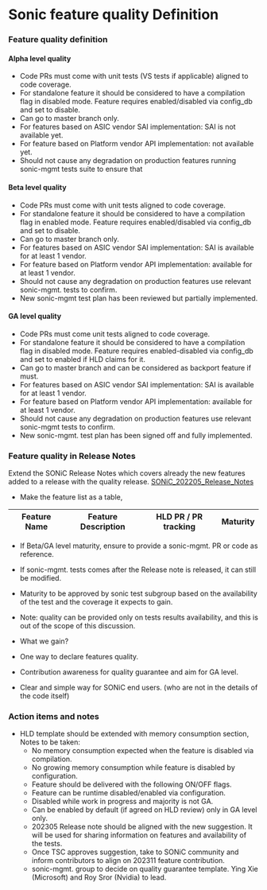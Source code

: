 # Sonic feature quality Definition


### Feature quality definition

#### Alpha level quality

-	Code PRs must come with unit tests (VS tests if applicable) aligned to code coverage.  <br>
-	For standalone feature it should be considered to have a compilation flag in disabled mode. Feature requires enabled/disabled via config_db and set to disable. <br>
-	Can go to master branch only.  <br> 
-	For features based on ASIC vendor SAI implementation: SAI is not available yet. <br> 
-	For feature based on Platform vendor API implementation: not available yet. <br> 
-	Should not cause any degradation on production features running sonic-mgmt tests suite to ensure that <br> 
	
#### Beta level quality

-	Code PRs must come with unit tests aligned to code coverage.   <br>
-	For standalone feature it should be considered to have a compilation flag in enabled mode. Feature requires enabled/disabled via config_db and set to disable.   <br>
-	Can go to master branch only.  <br>
-	For features based on ASIC vendor SAI implementation: SAI is available for at least 1 vendor.  <br>
-	For feature based on Platform vendor API implementation: available for at least 1 vendor.   <br>
-	Should not cause any degradation on production features use relevant sonic-mgmt. tests to confirm.  <br>
-	New sonic-mgmt test plan has been reviewed but partially implemented.  <br>

#### GA level quality 

-	Code PRs must come unit tests aligned to code coverage.   <br>
-	For standalone feature it should be considered to have a compilation flag in disabled mode. Feature requires enabled-disabled via config_db and set to enabled if HLD claims for it.   <br>
-	Can go to master branch and can be considered as backport feature if must.  <br>
-	For features based on ASIC vendor SAI implementation: SAI is available for at least 1 vendor.  <br>
-	For feature based on Platform vendor API implementation: available for at least 1 vendor.   <br>
-	Should not cause any degradation on production features use relevant sonic-mgmt tests to confirm.  <br>
-	New sonic-mgmt. test plan has been signed off and fully implemented.  <br>
	

### Feature quality in Release Notes

Extend the SONiC Release Notes which covers already the new features added to a release with the quality release. [SONiC_202205_Release_Notes](https://github.com/sonic-net/SONiC/blob/master/doc/SONiC_202205_Release_Notes.md#feature-list)

- Make the feature list as a table,

 | Feature Name | Feature Description | HLD PR / PR tracking | Maturity |
 |----------|----------|----------|----------|

-	If Beta/GA level maturity, ensure to provide a sonic-mgmt. PR or code as reference. 
-	If sonic-mgmt. tests comes after the Release note is released, it can still be modified.
-	Maturity to be approved by sonic test subgroup based on the availability of the test and the coverage it expects to gain.
-	Note: quality can be provided only on tests results availability, and this is out of the scope of this discussion. 

- What we gain?

-	One way to declare features quality.
-	Contribution awareness for quality guarantee and aim for GA level.
-	Clear and simple way for SONiC end users. (who are not in the details of the code itself)
	

### Action items and notes

-	HLD template should be extended with memory consumption section,
	Notes to be taken:
	-	No memory consumption expected when the feature is disabled via compilation. 
	-	No growing memory consumption while feature is disabled by configuration.
	-	Feature should be delivered with the following ON/OFF flags.
	-	Feature can be runtime disabled/enabled via configuration. 
	-	Disabled while work in progress and majority is not GA.
	-	Can be enabled by default (if agreed on HLD review) only in GA level only.
	-	202305 Release note should be aligned with the new suggestion. It will be used for sharing information on features and availability of the tests.
	-	Once TSC approves suggestion, take to SONiC community and inform contributors to align on 202311 feature contribution.
	-	sonic-mgmt. group to decide on quality guarantee template. Ying Xie (Microsoft) and Roy Sror (Nvidia) to lead.

























 